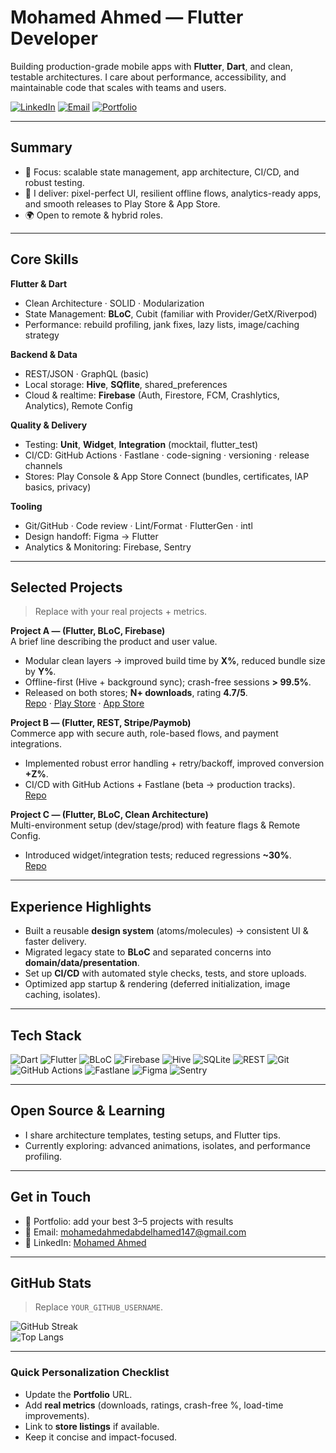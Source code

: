 # Mohamed Ahmed — Flutter Developer

Building production-grade mobile apps with **Flutter**, **Dart**, and clean, testable architectures. I care about performance, accessibility, and maintainable code that scales with teams and users.

[![LinkedIn](https://img.shields.io/badge/-Mohamed%20Ahmed-0A66C2?logo=linkedin&logoColor=white)](https://www.linkedin.com/in/mohamed-ahmed-517408238)
[![Email](https://img.shields.io/badge/-Email-DB4437?logo=gmail&logoColor=white)](mailto:mohamedahmedabdelhamed147@gmail.com)
[![Portfolio](https://img.shields.io/badge/-Portfolio-111?logo=firefox&logoColor=white)](https://your-portfolio-url.com)

---

## Summary
- 🔭 Focus: scalable state management, app architecture, CI/CD, and robust testing.
- 🎯 I deliver: pixel-perfect UI, resilient offline flows, analytics-ready apps, and smooth releases to Play Store & App Store.
- 🌍 Open to remote & hybrid roles.

---

## Core Skills

**Flutter & Dart**
- Clean Architecture · SOLID · Modularization  
- State Management: **BLoC**, Cubit (familiar with Provider/GetX/Riverpod)  
- Performance: rebuild profiling, jank fixes, lazy lists, image/caching strategy  

**Backend & Data**
- REST/JSON · GraphQL (basic)  
- Local storage: **Hive**, **SQflite**, shared_preferences  
- Cloud & realtime: **Firebase** (Auth, Firestore, FCM, Crashlytics, Analytics), Remote Config

**Quality & Delivery**
- Testing: **Unit**, **Widget**, **Integration** (mocktail, flutter_test)  
- CI/CD: GitHub Actions · Fastlane · code-signing · versioning · release channels  
- Stores: Play Console & App Store Connect (bundles, certificates, IAP basics, privacy)

**Tooling**
- Git/GitHub · Code review · Lint/Format · FlutterGen · intl  
- Design handoff: Figma → Flutter  
- Analytics & Monitoring: Firebase, Sentry

---

## Selected Projects

> Replace with your real projects + metrics.

**Project A — (Flutter, BLoC, Firebase)**  
A brief line describing the product and user value.  
- Modular clean layers → improved build time by **X%**, reduced bundle size by **Y%**.  
- Offline-first (Hive + background sync); crash-free sessions **> 99.5%**.  
- Released on both stores; **N+ downloads**, rating **4.7/5**.  
[Repo](#) · [Play Store](#) · [App Store](#)

**Project B — (Flutter, REST, Stripe/Paymob)**  
Commerce app with secure auth, role-based flows, and payment integrations.  
- Implemented robust error handling + retry/backoff, improved conversion **+Z%**.  
- CI/CD with GitHub Actions + Fastlane (beta → production tracks).  
[Repo](#)

**Project C — (Flutter, BLoC, Clean Architecture)**  
Multi-environment setup (dev/stage/prod) with feature flags & Remote Config.  
- Introduced widget/integration tests; reduced regressions **~30%**.  
[Repo](#)

---

## Experience Highlights
- Built a reusable **design system** (atoms/molecules) → consistent UI & faster delivery.  
- Migrated legacy state to **BLoC** and separated concerns into **domain/data/presentation**.  
- Set up **CI/CD** with automated style checks, tests, and store uploads.  
- Optimized app startup & rendering (deferred initialization, image caching, isolates).

---

## Tech Stack

![Dart](https://img.shields.io/badge/Dart-0175C2?logo=dart&logoColor=white)
![Flutter](https://img.shields.io/badge/Flutter-02569B?logo=flutter&logoColor=white)
![BLoC](https://img.shields.io/badge/BLoC-3A3A3A?logo=flutter&logoColor=white)
![Firebase](https://img.shields.io/badge/Firebase-FFCA28?logo=firebase&logoColor=111)
![Hive](https://img.shields.io/badge/Hive-FF6F00?logo=hive&logoColor=fff)
![SQLite](https://img.shields.io/badge/SQLite-003B57?logo=sqlite&logoColor=white)
![REST](https://img.shields.io/badge/REST-111111?logo=postman&logoColor=white)
![Git](https://img.shields.io/badge/Git-F05032?logo=git&logoColor=white)
![GitHub Actions](https://img.shields.io/badge/GitHub%20Actions-2088FF?logo=githubactions&logoColor=white)
![Fastlane](https://img.shields.io/badge/Fastlane-00F200?logo=fastlane&logoColor=111)
![Figma](https://img.shields.io/badge/Figma-F24E1E?logo=figma&logoColor=white)
![Sentry](https://img.shields.io/badge/Sentry-362D59?logo=sentry&logoColor=white)

---

## Open Source & Learning
- I share architecture templates, testing setups, and Flutter tips.  
- Currently exploring: advanced animations, isolates, and performance profiling.

---

## Get in Touch
- 💼 Portfolio: add your best 3–5 projects with results  
- 📧 Email: [mohamedahmedabdelhamed147@gmail.com](mailto:mohamedahmedabdelhamed147@gmail.com)  
- 🔗 LinkedIn: [Mohamed Ahmed](https://www.linkedin.com/in/mohamed-ahmed-517408238)

---

## GitHub Stats

> Replace `YOUR_GITHUB_USERNAME`.

![GitHub Streak](https://streak-stats.demolab.com?user=YOUR_GITHUB_USERNAME&theme=transparent)  
![Top Langs](https://github-readme-stats.vercel.app/api/top-langs/?username=YOUR_GITHUB_USERNAME&layout=compact)

---

### Quick Personalization Checklist
- Update the **Portfolio** URL.  
- Add **real metrics** (downloads, ratings, crash-free %, load-time improvements).  
- Link to **store listings** if available.  
- Keep it concise and impact-focused.
